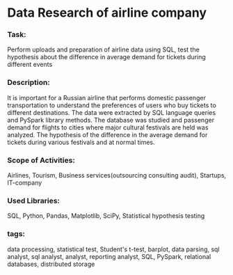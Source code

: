 # Data Research of airline company

### Task:
Perform uploads and preparation of airline data using SQL, test the hypothesis about the difference in average demand for tickets during different events

### Description:
It is important for a Russian airline that performs domestic passenger transportation to understand the preferences of users who buy tickets to different destinations. The data were extracted by SQL language queries and PySpark library methods. The database was studied and passenger demand for flights to cities where major cultural festivals are held was analyzed. The hypothesis of the difference in the average demand for tickets during various festivals and at normal times.

### Scope of Activities:
Airlines, Tourism, Business services(outsourcing consulting audit), Startups, IT-company

### Used Libraries:
SQL, Python, Pandas, Matplotlib, SciPy, Statistical hypothesis testing

### tags:
data processing, statistical test, Student's t-test, barplot, data parsing, sql analyst, sql analyst, analyst, reporting analyst, SQL, PySpark, relational databases, distributed storage